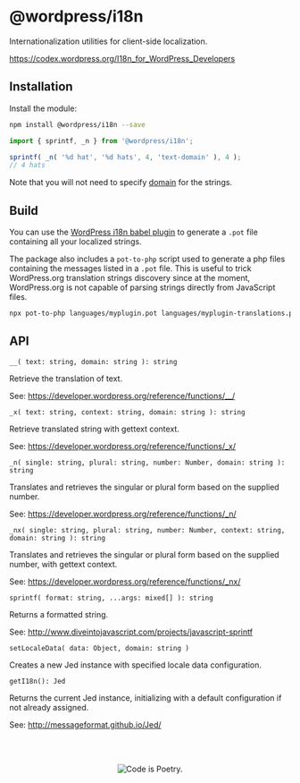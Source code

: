@wordpress/i18n
======

Internationalization utilities for client-side localization.

https://codex.wordpress.org/I18n_for_WordPress_Developers


## Installation

Install the module:

```bash
npm install @wordpress/i18n --save
```

```js
import { sprintf, _n } from '@wordpress/i18n';

sprintf( _n( '%d hat', '%d hats', 4, 'text-domain' ), 4 );
// 4 hats
```

Note that you will not need to specify [domain](https://codex.wordpress.org/I18n_for_WordPress_Developers#Text_Domains) for the strings.

## Build

You can use the [WordPress i18n babel plugin](../babel-plugin-makepot/README.md) to generate a `.pot` file containing all your localized strings.

The package also includes a `pot-to-php` script used to generate a php files containing the messages listed in a `.pot` file. This is useful to trick WordPress.org translation strings discovery since at the moment, WordPress.org is not capable of parsing strings directly from JavaScript files.

```sh
npx pot-to-php languages/myplugin.pot languages/myplugin-translations.php text-domain
```

## API

`__( text: string, domain: string ): string`

Retrieve the translation of text.

See: https://developer.wordpress.org/reference/functions/__/

`_x( text: string, context: string, domain: string ): string`

Retrieve translated string with gettext context.

See: https://developer.wordpress.org/reference/functions/_x/

`_n( single: string, plural: string, number: Number, domain: string ): string`

Translates and retrieves the singular or plural form based on the supplied number.

See: https://developer.wordpress.org/reference/functions/_n/

`_nx( single: string, plural: string, number: Number, context: string, domain: string ): string`

Translates and retrieves the singular or plural form based on the supplied number, with gettext context.

See: https://developer.wordpress.org/reference/functions/_nx/

`sprintf( format: string, ...args: mixed[] ): string`

Returns a formatted string.

See: http://www.diveintojavascript.com/projects/javascript-sprintf

`setLocaleData( data: Object, domain: string )`

Creates a new Jed instance with specified locale data configuration.

`getI18n(): Jed`

Returns the current Jed instance, initializing with a default configuration if not already assigned.

See: http://messageformat.github.io/Jed/

<br/><br/><p align="center"><img src="https://s.w.org/style/images/codeispoetry.png?1" alt="Code is Poetry." /></p>
